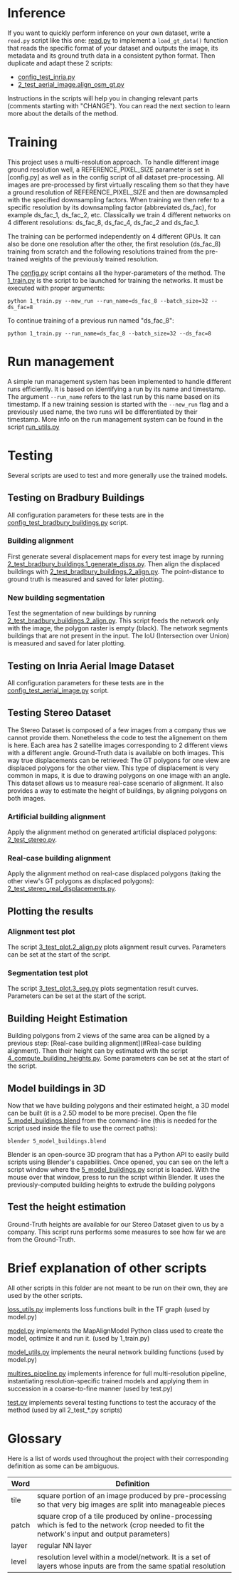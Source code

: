# Inference

If you want to quickly perform inference on your own dataset, write a ```read.py``` script like this one: [read.py](../../../data/AerialImageDataset/read.py)
to implement a ```load_gt_data()``` function that reads the specific format of your dataset and outputs the image, its metadata and its ground truth data
in a consistent python format. Then duplicate and adapt these 2 scripts:
- [config_test_inria.py](config_test_inria.align_osm_gt.py)
- [2_test_aerial_image.align_osm_gt.py](2_test_aerial_image.align_osm_gt.py)

Instructions in the scripts will help you in changing relevant parts (comments starting with "CHANGE").
You can read the next section to learn more about the details of the method.

# Training

This project uses a multi-resolution approach.
To handle different image ground resolution well, a REFERENCE_PIXEL_SIZE parameter is set in [config.py] as well as in the config script of all dataset pre-processing.
All images are pre-processed by first virtually rescaling them so that they have a ground resolution of REFERENCE_PIXEL_SIZE and
then are downsampled with the specified downsampling factors. When training we then refer to a specific resolution by its downsampling factor (abbreviated ds_fac), for example ds_fac_1, ds_fac_2, etc.
Classically we train 4 different networks on 4 different resolutions: ds_fac_8, ds_fac_4, ds_fac_2 and ds_fac_1.

The training can be performed independently on 4 different GPUs.
It can also be done one resolution after the other,
the first resolution (ds_fac_8) training from scratch and
the following resolutions trained from the pre-trained weights of the previously trained resolution.

The [config.py](config.py) script contains all the hyper-parameters of the method.
The [1_train.py](1_train.py) is the script to be launched for training the networks.
It must be executed with proper arguments:
```
python 1_train.py --new_run --run_name=ds_fac_8 --batch_size=32 --ds_fac=8
```
To continue training of a previous run named "ds_fac_8":
```
python 1_train.py --run_name=ds_fac_8 --batch_size=32 --ds_fac=8
```

# Run management

A simple run management system has been implemented to handle different runs efficiently.
It is based on identifying a run by its name and timestamp. The argument ```--run_name``` refers to the last run by this name based on its timestamp.
If a new training session is started with the ```--new_run``` flag and a previously used name, the two runs will be differentiated by their timestamp.
More info on the run management system can be found in the script [run_utils.py](../../utils/run_utils.py)

# Testing

Several scripts are used to test and more generally use the trained models.

## Testing on Bradbury Buildings

All configuration parameters for these tests are in the 
[config_test_bradbury_buildings.py](config_test_bradbury_buildings.py) script.

### Building alignment
First generate several displacement maps for every test image by running 
[2_test_bradbury_buildings.1_generate_disps.py](2_test_bradbury_buildings.1_generate_disps.py).
Then align the displaced buildings with 
[2_test_bradbury_buildings.2_align.py](2_test_bradbury_buildings.2_align.py).
The point-distance to ground truth is measured and saved for later plotting.

### New building segmentation
Test the segmentation of new buildings by running
[2_test_bradbury_buildings.2_align.py](2_test_bradbury_buildings.3_detect_new_buildings.py). 
This script feeds the network only with the image, the polygon raster is empty (black). 
The network segments buildings that are not present in the input. 
The IoU (Intersection over Union) is measured and saved for later plotting.

## Testing on Inria Aerial Image Dataset

All configuration parameters for these tests are in the 
[config_test_aerial_image.py](config_test_aerial_image.py) script.

<!-- TODO: finish testing on this dataset -->

## Testing Stereo Dataset

The Stereo Dataset is composed of a few images from a company thus we cannot provide them.
Nonetheless the code to test the alignement on them is here.
Each area has 2 satellite images corresponding to 2 different views with a different angle.
Ground-Truth data is available on both images. This way true displacements can be retrieved:
The GT polygons for one view are displaced polygons for the other view. 
This type of displacement is very common in maps, it is due to drawing polygons on one image with an angle.
This dataset allows us to measure real-case scenario of alignment. 
It also provides a way to estimate the height of buildings, by aligning polygons on both images.

### Artificial building alignment

Apply the alignment method on generated artificial displaced polygons: 
[2_test_stereo.py](2_test_stereo.py).

### Real-case building alignment

Apply the alignment method on real-case displaced polygons (taking the other view's GT polygons as displaced polygons): 
[2_test_stereo_real_displacements.py](2_test_stereo_real_displacements.py).

## Plotting the results

### Alignment test plot

The script [3_test_plot.2_align.py](3_test_plot.2_align.py) plots alignment result curves.
Parameters can be set at the start of the script.

### Segmentation test plot

The script [3_test_plot.3_seg.py](3_test_plot.3_seg.py) plots segmentation result curves.
Parameters can be set at the start of the script.

## Building Height Estimation

Building polygons from 2 views of the same area can be aligned by a previous step:
[Real-case building alignment](#Real-case building alignment).
Then their height can by estimated with the script
[4_compute_building_heights.py](4_compute_building_heights.py).
Some parameters can be set at the start of the script.

## Model buildings in 3D

Now that we have building polygons and their estimated height, a 3D model can be built 
(it is a 2.5D model to be more precise). Open the file [5_model_buildings.blend](5_model_buildings.blend) 
from the command-line (this is needed for the script used inside the file to use the correct paths):
```
blender 5_model_buildings.blend
```
Blender is an open-source 3D program that has a Python API to easily build scripts using Blender's capabilities.
Once opened, you can see on the left a script window where the 
[5_model_buildings.py](5_model_buildings.py) script is loaded. With the mouse over that window,
press <Alt-P> to run the script within Blender. 
It uses the previously-computed building heights to extrude the building polygons

## Test the height estimation

Ground-Truth heights are available for our Stereo Dataset given to us by a company.
This script runs performs some measures to see how far we are from the Ground-Truth.

# Brief explanation of other scripts

All other scripts in this folder are not meant to be run on their own, they are used by the other scripts.

[loss_utils.py](loss_utils.py) implements loss functions built in the TF graph (used by model.py)

[model.py](model.py) implements the MapAlignModel Python class used to create the model, optimize it and run it. (used by 1_train.py)

[model_utils.py](model_utils.py) implements the neural network building functions (used by model.py)

[multires_pipeline.py](multires_pipeline.py) implements inference for full multi-resolution pipeline,
instantiating resolution-specific trained models and applying them in succession in a coarse-to-fine manner (used by test.py)

[test.py](test.py) implements several testing functions to test the accuracy of the method (used by all 2_test_*.py scripts)

# Glossary

Here is a list of words used throughout the project with their corresponding definition as some can be ambiguous.

| Word | Definition |
| ------ | ---------- |
| tile    | square portion of an image produced by pre-processing so that very big images are split into manageable pieces     |
| patch   | square crop of a tile produced by online-processing which is fed to the network (crop needed to fit the network's input and output parameters)    |
| layer   | regular NN layer    |
| level   | resolution level within a model/network. It is a set of layers whose inputs are from the same spatial resolution     |
